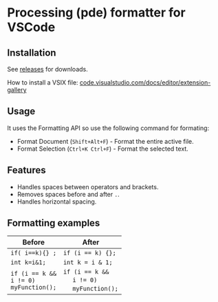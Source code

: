 # Processing (pde) formatter for VSCode

## Installation

See [releases](https://github.com/millennIumAMbiguity/processing-formatter/releases) for downloads.

How to install a VSIX file: [code.visualstudio.com/docs/editor/extension-gallery](https://code.visualstudio.com/docs/editor/extension-gallery#:~:text=Install%20from%20a%20VSIX%23&text=Using%20the%20Install%20from%20VSIX,vsix%20file.)

## Usage

It uses the Formatting API so use the following command for formating:
* Format Document (`Shift+Alt+F`) - Format the entire active file.
* Format Selection (`Ctrl+K Ctrl+F`) - Format the selected text.

## Features
* Handles spaces between operators and brackets.
* Removes spaces before and after `.`.
* Handles horizontal spacing.

## Formatting examples

Before | After
------------ | -------------
`if( i==k){} ;` | `if (i == k) {};`
`int k=i&1;` | `int k = i & 1;`
`if (i == k &&`<br>`i != 0)`<br>`myFunction();` | `if (i == k &&`<br>&nbsp;&nbsp;&nbsp;&nbsp;&nbsp;`i != 0)`<br>&nbsp;&nbsp;&nbsp;&nbsp;&nbsp;`myFunction();`